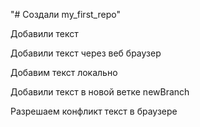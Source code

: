 "# Создали  my_first_repo" 

Добавили текст 

Добавили текст через веб браузер

Добавим текст локально

Добавили текст в новой ветке newBranch

Разрешаем конфликт текст в браузере
